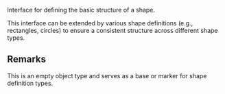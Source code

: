 Interface for defining the basic structure of a shape.

This interface can be extended by various shape definitions
(e.g., rectangles, circles) to ensure a consistent structure
across different shape types.

## Remarks

This is an empty object type and serves as a base or marker for shape definition types.
